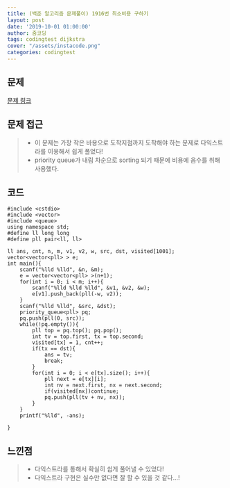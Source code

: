 ```yaml
---
title: (백준 알고리즘 문제풀이) 1916번 최소비용 구하기
layout: post
date: '2019-10-01 01:00:00'
author: 줌코딩
tags: codingtest dijkstra
cover: "/assets/instacode.png"
categories: codingtest
---
```


## 문제

[문제 링크](https://www.acmicpc.net/problem/1916)

## 문제 접근

>* 이 문제는 가장 작은 바용으로 도착지점까지 도착해야 하는 문제로 다익스트라를 이용해서 쉽게 풀었다!
>* priority queue가 내림 차순으로 sorting 되기 때문에 비용에 음수를 취해 사용했다.

## 코드

    #include <cstdio>
    #include <vector>
    #include <queue>
    using namespace std;
    #define ll long long
    #define pll pair<ll, ll>

    ll ans, cnt, n, m, v1, v2, w, src, dst, visited[1001];
    vector<vector<pll> > e;
    int main(){
        scanf("%lld %lld", &n, &m);
        e = vector<vector<pll> >(n+1);
        for(int i = 0; i < m; i++){
            scanf("%lld %lld %lld", &v1, &v2, &w);
            e[v1].push_back(pll(-w, v2));
        }
        scanf("%lld %lld", &src, &dst);
        priority_queue<pll> pq;
        pq.push(pll(0, src));
        while(!pq.empty()){
            pll top = pq.top(); pq.pop();
            int tv = top.first, tx = top.second;
            visited[tx] = 1, cnt++;
            if(tx == dst){
                ans = tv;
                break;
            }
            for(int i = 0; i < e[tx].size(); i++){
                pll next = e[tx][i];
                int nv = next.first, nx = next.second;
                if(visited[nx])continue;
                pq.push(pll(tv + nv, nx));
            }
        }
        printf("%lld", -ans);

    }

## 느낀점

>* 다익스트라를 통해서 확실히 쉽게 풀어낼 수 있었다!
>* 다익스트라 구현은 실수만 없다면 잘 할 수 있을 것 같다...!
